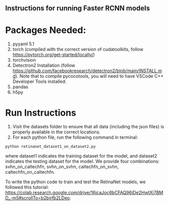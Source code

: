 ## Instructions for running Faster RCNN models

# Packages Needed:
1. pyyaml 5.1
2. torch (compiled with the correct version of cudatoolkits, follow https://pytorch.org/get-started/locally/)
3. torchvision
4. Detectron2 Installation (follow https://github.com/facebookresearch/detectron2/blob/main/INSTALL.md).
    Note that to compile pycocotools, you will need to have VSCode C++ Developer Tools installed. 
5. pandas
6. h5py

# Run Instructions
1. Visit the datasets folder to ensure that all data (including the json files)  is properly available in the correct locations. 
2. For each python file, run the following command in terminal:
```shell
python retinanet_dataset1_on_dataset2.py
```
where dataset1 indicates the training dataset for the model, and dataset2 indicates the testing dataset for the model. We provide four combinations: svhn_on_caltechfn, svhn_on_svhn, caltechfn_on_svhn, caltechfn_on_caltechfn. 

To write the python code to train and test the RetinaNet models, we followed this tutorial: https://colab.research.google.com/drive/16jcaJoc6bCFAQ96jDe2HwtXj7BMD_-m5#scrollTo=b2bjrfb2LDeo.